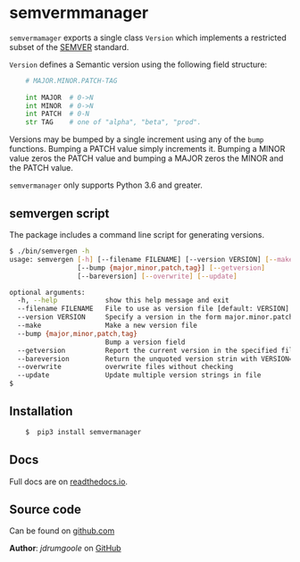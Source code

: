 semvermmanager
============================================================
`semvermamager` exports a single class `Version` which implements
a restricted subset of the [SEMVER](http://semver.org) standard.

`Version` defines a Semantic version using the following field
structure:

```python
    # MAJOR.MINOR.PATCH-TAG
    
    int MAJOR  # 0->N
    int MINOR  # 0->N
    int PATCH  # 0-N
    str TAG    # one of "alpha", "beta", "prod". 
```

Versions may be bumped by a single increment using any of the 
`bump` functions. Bumping a PATCH value simply increments it.
Bumping a MINOR value zeros the PATCH value and bumping a MAJOR
zeros the MINOR and the PATCH value.

`semvermanager` only supports Python 3.6 and greater.

## semvergen script
The package includes a command line script for generating versions.

```bash
$ ./bin/semvergen -h
usage: semvergen [-h] [--filename FILENAME] [--version VERSION] [--make]
                 [--bump {major,minor,patch,tag}] [--getversion]
                 [--bareversion] [--overwrite] [--update]

optional arguments:
  -h, --help            show this help message and exit
  --filename FILENAME   File to use as version file [default: VERSION]
  --version VERSION     Specify a version in the form major.minor.patch-tag
  --make                Make a new version file
  --bump {major,minor,patch,tag}
                        Bump a version field
  --getversion          Report the current version in the specified file
  --bareversion         Return the unquoted version strin with VERSION=
  --overwrite           overwrite files without checking
  --update              Update multiple version strings in file
$
```
## Installation
```python
    $  pip3 install semvermanager
```
   
## Docs

Full docs are on [readthedocs.io](https://semvermanager.readthedocs.io/en/latest/).

## Source code

Can be found on [github.com](https://github.com/jdrumgoole/semvermanager)

**Author**: *jdrumgoole* on [GitHub](https://github.com/jdrumgoole)

